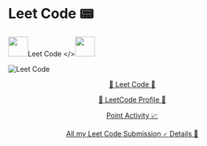 # Leet Code 📟
<img src='https://user-images.githubusercontent.com/74038190/206662607-d9e7591e-bbf9-42f9-9386-29efc927bc16.gif' width="40">Leet Code </><img src='https://user-images.githubusercontent.com/74038190/206662607-d9e7591e-bbf9-42f9-9386-29efc927bc16.gif' width="40">

![Leet Code](https://github.com/hemant467/Leet-Code/assets/85243370/a72abd52-9e19-41f5-a5df-20c9780ad3e5)

<p align="center"><a href=https://leetcode.com/>🤖 Leet Code 🤖</a></p>

<p align="center"><a href=https://leetcode.com/Katta_007/>📜 LeetCode Profile 📜</a></p>

<p align="center"><a href=https://leetcode.com/points/>Point Activity 📈</a></p>

<p align="center"><a href=https://leetcode.com/submissions/#/1>All my Leet Code Submission 🗸 Details 📝</a></p>
